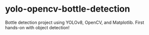 # yolo-opencv-bottle-detection
Bottle detection project using YOLOv8, OpenCV, and Matplotlib. First hands-on with object detection!
